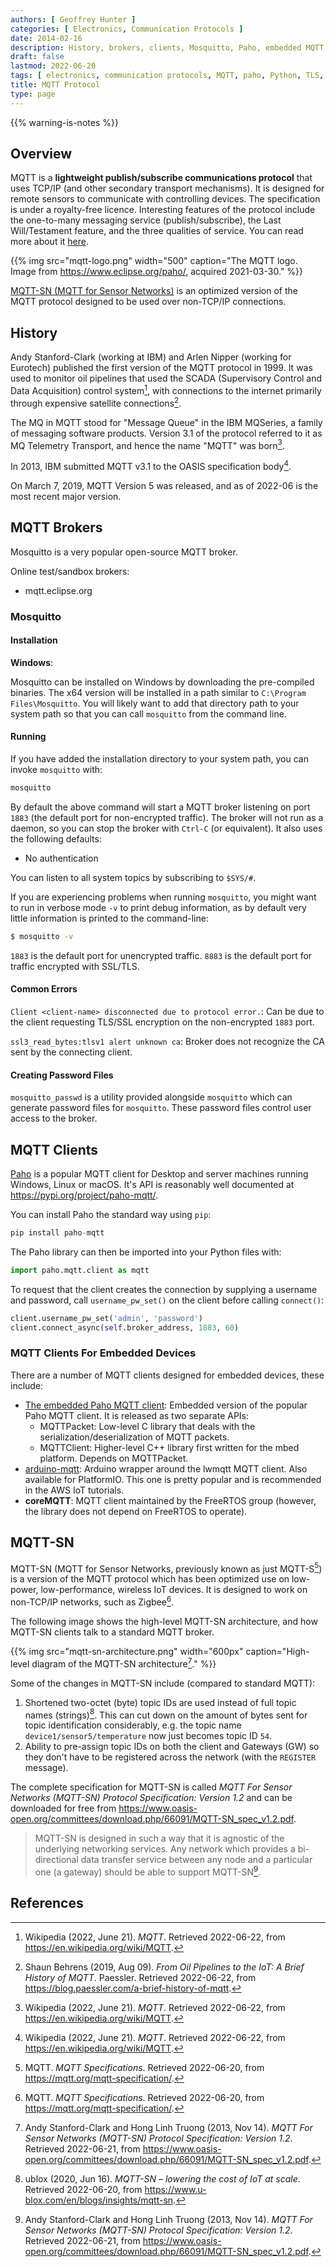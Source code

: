 ```yaml
---
authors: [ Geoffrey Hunter ]
categories: [ Electronics, Communication Protocols ]
date: 2014-02-16
description: History, brokers, clients, Mosquitto, Paho, embedded MQTT clients and more information about the MQTT communications protocol.
draft: false
lastmod: 2022-06-20
tags: [ electronics, communication protocols, MQTT, paho, Python, TLS, SSL, "1883", "8883", brokers, clients, coreMQTT, embedded, IoT, MQTT-SN, sensor networks, ZigBee, SCADA, IBM, Mosquitto ]
title: MQTT Protocol
type: page
---
```


{{% warning-is-notes %}}

## Overview

MQTT is a **lightweight publish/subscribe communications protocol** that uses TCP/IP (and other secondary transport mechanisms). It is designed for remote sensors to communicate with controlling devices. The specification is under a royalty-free licence. Interesting features of the protocol include the one-to-many messaging service (publish/subscribe), the Last Will/Testament feature, and the three qualities of service. You can read more about it [here](http://www.ibm.com/developerworks/webservices/library/ws-mqtt/index.html).

{{% img src="mqtt-logo.png" width="500" caption="The MQTT logo. Image from https://www.eclipse.org/paho/, acquired 2021-03-30." %}}

[MQTT-SN (MQTT for Sensor Networks)](#mqtt-sn) is an optimized version of the MQTT protocol designed to be used over non-TCP/IP connections.

## History

Andy Stanford-Clark (working at IBM) and Arlen Nipper (working for Eurotech) published the first version of the MQTT protocol in 1999. It was used to monitor oil pipelines that used the SCADA (Supervisory Control and Data Acquisition) control system[^bib-wikipedia-mqtt], with connections to the internet primarily through expensive satellite connections[^bib-paessler-brief-history-mqtt].

The MQ in MQTT stood for "Message Queue" in the IBM MQSeries, a family of messaging software products. Version 3.1 of the protocol referred to it as MQ Telemetry Transport, and hence the name "MQTT" was born[^bib-wikipedia-mqtt].

In 2013, IBM submitted MQTT v3.1 to the OASIS specification body[^bib-wikipedia-mqtt].

On March 7, 2019, MQTT Version 5 was released, and as of 2022-06 is the most recent major version.

## MQTT Brokers

Mosquitto is a very popular open-source MQTT broker.

Online test/sandbox brokers:

* mqtt.eclipse.org

### Mosquitto

#### Installation

**Windows**:

Mosquitto can be installed on Windows by downloading the pre-compiled binaries. The x64 version will be installed in a path similar to `C:\Program Files\Mosquitto`. You will likely want to add that directory path to your system path so that you can call `mosquitto` from the command line.

#### Running

If you have added the installation directory to your system path, you can invoke `mosquitto` with:

```bash
mosquitto
```

By default the above command will start a MQTT broker listening on port `1883` (the default port for non-encrypted traffic). The broker will not run as a daemon, so you can stop the broker with `Ctrl-C` (or equivalent). It also uses the following defaults:

- No authentication

You can listen to all system topics by subscribing to `$SYS/#`.

If you are experiencing problems when running `mosquitto`, you might want to run in verbose mode `-v` to print debug information, as by default very little information is printed to the command-line:

```bash
$ mosquitto -v
```

`1883` is the default port for unencrypted traffic. `8883` is the default port for traffic encrypted with SSL/TLS.

#### Common Errors

`Client <client-name> disconnected due to protocol error.`: Can be due to the client requesting TLS/SSL encryption on the non-encrypted `1883` port.

`ssl3_read_bytes:tlsv1 alert unknown ca`: Broker does not recognize the CA sent by the connecting client.

#### Creating Password Files

`mosquitto_passwd` is a utility provided alongside `mosquitto` which can generate password files for `mosquitto`. These password files control user access to the broker.

## MQTT Clients

[Paho](https://pypi.org/project/paho-mqtt/) is a popular MQTT client for Desktop and server machines running Windows, Linux or macOS. It's API is reasonably well documented at https://pypi.org/project/paho-mqtt/.

You can install Paho the standard way using `pip`:

```python
pip install paho-mqtt
```

The Paho library can then be imported into your Python files with:

```python
import paho.mqtt.client as mqtt
```

To request that the client creates the connection by supplying a username and password, call `username_pw_set()` on the client before calling `connect()`:

```python
client.username_pw_set('admin', 'password')
client.connect_async(self.broker_address, 1883, 60)
```

### MQTT Clients For Embedded Devices

There are a number of MQTT clients designed for embedded devices, these include:

* [The embedded Paho MQTT client](https://www.eclipse.org/paho/index.php?page=clients/c/embedded/index.php): Embedded version of the popular Paho MQTT client. It is released as two separate APIs:
    * MQTTPacket: Low-level C library that deals with the serialization/deserialization of MQTT packets.
    * MQTTClient: Higher-level C++ library first written for the mbed platform. Depends on MQTTPacket.
* [arduino-mqtt](https://github.com/256dpi/arduino-mqtt): Arduino wrapper around the lwmqtt MQTT client. Also available for PlatformIO. This one is pretty popular and is recommended in the AWS IoT tutorials.
* **coreMQTT**: MQTT client maintained by the FreeRTOS group (however, the library does not depend on FreeRTOS to operate).

## MQTT-SN

MQTT-SN (MQTT for Sensor Networks, previously known as just MQTT-S[^bib-mqtt-mqtt-specifications]) is a version of the MQTT protocol which has been optimized use on low-power, low-performance, wireless IoT devices. It is designed to work on non-TCP/IP networks, such as Zigbee[^bib-mqtt-mqtt-specifications].

The following image shows the high-level MQTT-SN architecture, and how MQTT-SN clients talk to a standard MQTT broker.

{{% img src="mqtt-sn-architecture.png" width="600px" caption="High-level diagram of the MQTT-SN architecture[^bib-oasis-open-mqtt-protocol-spec-v1.2]." %}}

Some of the changes in MQTT-SN include (compared to standard MQTT):

1. Shortened two-octet (byte) topic IDs are used instead of full topic names (strings)[^bib-ublox-mqtt-sn]. This can cut down on the amount of bytes sent for topic identification considerably, e.g. the topic name `device1/sensor5/temperature` now just becomes topic ID `54`.
1. Ability to pre-assign topic IDs on both the client and Gateways (GW) so they don't have to be registered across the network (with the `REGISTER` message).

The complete specification for MQTT-SN is called _MQTT For Sensor Networks (MQTT-SN) Protocol Specification: Version 1.2_ and can be downloaded for free from https://www.oasis-open.org/committees/download.php/66091/MQTT-SN_spec_v1.2.pdf.

> MQTT-SN is designed in such a way that it is agnostic of the underlying networking services. Any network
which provides a bi-directional data transfer service between any node and a particular one (a gateway) should
be able to support MQTT-SN[^bib-oasis-open-mqtt-protocol-spec-v1.2].

## References

[^bib-ublox-mqtt-sn]: ublox (2020, Jun 16). _MQTT-SN – lowering the cost of IoT at scale_. Retrieved 2022-06-20, from https://www.u-blox.com/en/blogs/insights/mqtt-sn.
[^bib-mqtt-mqtt-specifications]: MQTT. _MQTT Specifications_. Retrieved 2022-06-20, from https://mqtt.org/mqtt-specification/.
[^bib-oasis-open-mqtt-protocol-spec-v1.2]: Andy Stanford-Clark and Hong Linh Truong (2013, Nov 14). _MQTT For Sensor Networks (MQTT-SN) Protocol Specification: Version 1.2_. Retrieved 2022-06-21, from https://www.oasis-open.org/committees/download.php/66091/MQTT-SN_spec_v1.2.pdf.
[^bib-wikipedia-mqtt]: Wikipedia (2022, June 21). _MQTT_. Retrieved 2022-06-22, from https://en.wikipedia.org/wiki/MQTT.
[^bib-paessler-brief-history-mqtt]: Shaun Behrens (2019, Aug 09). _From Oil Pipelines to the IoT: A Brief History of MQTT_. Paessler. Retrieved 2022-06-22, from https://blog.paessler.com/a-brief-history-of-mqtt.
